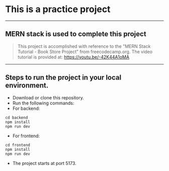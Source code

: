 # This is a practice project
---
## MERN stack is used to complete this project

> This project is accomplished with reference to the "MERN Stack Tutorial - Book Store Project" from freecodecamp.org.
> The video tutorial is provided at: https://youtu.be/-42K44A1oMA

---

## Steps to run the project in your local environment.
- Download or clone this repository.
- Run the following commands:
- For backend:
```
cd backend
npm install
npm run dev
```
- For frontend:
``` 
cd frontend
npm install
npm run dev
```
- The project starts at port 5173.
